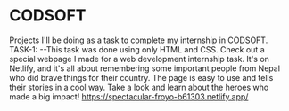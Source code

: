 # CODSOFT
Projects I'll be doing as a task to complete my internship in CODSOFT.
 TASK-1:
 --This task was done using only HTML and CSS.
 Check out a special webpage I made for a web development internship task. It's on Netlify, and it's all about remembering some important people from Nepal who did brave things     for their country. The page is easy to use and tells their stories in a cool way. Take a look and learn about the heroes who made a big impact!
https://spectacular-froyo-b61303.netlify.app/
